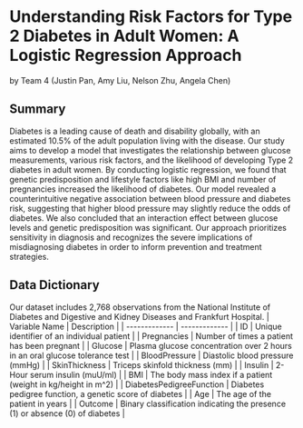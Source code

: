 # Understanding Risk Factors for Type 2 Diabetes in Adult Women: A Logistic Regression Approach
by Team 4 (Justin Pan, Amy Liu, Nelson Zhu, Angela Chen) 

## Summary
Diabetes is a leading cause of death and disability globally, with an estimated 10.5% of the adult population living with the disease. Our study aims to develop a model that investigates the relationship between glucose measurements, various risk factors, and the likelihood of developing Type 2 diabetes in adult women. By conducting logistic regression, we found that genetic predisposition and lifestyle factors like high BMI and number of pregnancies increased the likelihood of diabetes. Our model revealed a counterintuitive negative association between blood pressure and diabetes risk, suggesting that higher blood pressure may slightly reduce the odds of diabetes. We also concluded that an interaction effect between glucose levels and genetic predisposition was significant. Our approach prioritizes sensitivity in diagnosis and recognizes the severe implications of misdiagnosing diabetes in order to inform prevention and treatment strategies. 

## Data Dictionary
Our dataset includes 2,768 observations from the National Institute of Diabetes and Digestive and Kidney Diseases and Frankfurt Hospital.
| Variable Name  | Description |
| ------------- | ------------- |
| ID  | <dbl> Unique identifier of an individual patient  |
| Pregnancies  | <dbl> Number of times a patient has been pregnant |
| Glucose  | <dbl> Plasma glucose concentration over 2 hours in an oral glucose tolerance test |
| BloodPressure  | <dbl> Diastolic blood pressure (mmHg) |
| SkinThickness  | <dbl> Triceps skinfold thickness (mm) |
| Insulin  | <dbl> 2-Hour serum insulin (muU/ml) |
| BMI  | <dbl> The body mass index if a patient (weight in kg/height in m^2) |
| DiabetesPedigreeFunction  | <dbl> Diabetes pedigree function, a genetic score of diabetes |
| Age  | <dbl> The age of the patient in years |
| Outcome  | <dbl> Binary classification indicating the presence (1) or absence (0) of diabetes |
